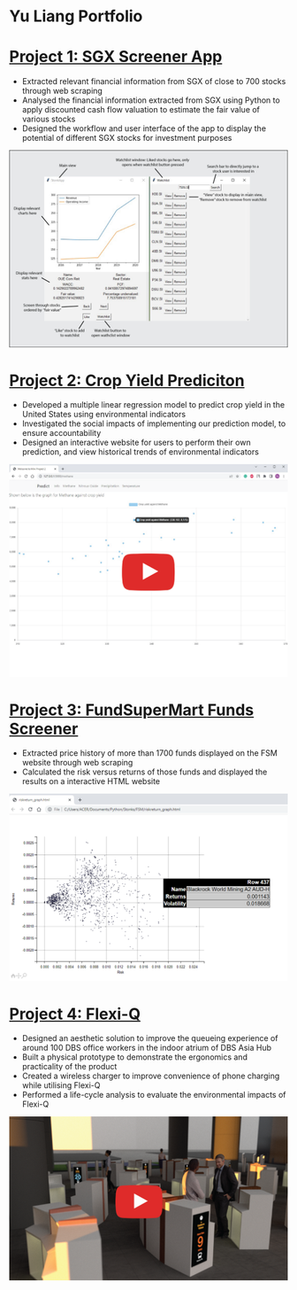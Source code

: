# Yu Liang Portfolio

# [Project 1: SGX Screener App](https://github.com/yuliangod/Stonks2) 
* Extracted relevant financial information from SGX of close to 700 stocks through web scraping 
* Analysed the financial information extracted from SGX using Python to apply discounted cash flow valuation to estimate the fair value of various stocks
* Designed the workflow and user interface of the app to display the potential of different SGX stocks for investment purposes 

![](/images/SGXApp_poster.jpg)

# [Project 2: Crop Yield Prediciton](https://github.com/yuliangod/DDW-2D-Term-3-master) 
* Developed a multiple linear regression model to predict crop yield in the United States using environmental indicators
* Investigated the social impacts of implementing our prediction model, to ensure accountability
* Designed an interactive website for users to perform their own prediction, and view historical trends of environmental indicators

[![](/images/cropyield_yt.png)](https://www.youtube.com/watch?v=wPKuuMJjh8A)

# [Project 3: FundSuperMart Funds Screener](https://github.com/yuliangod/Stonks2) 
* Extracted price history of more than 1700 funds displayed on the FSM website through web scraping
* Calculated the risk versus returns of those funds and displayed the results on a interactive HTML website

![](/images/risk-return.png)

# [Project 4: Flexi-Q](http://asd.courses.sutd.edu.sg/dti-teams/project-part-4-53/) 
* Designed an aesthetic solution to improve the queueing experience of around 100 DBS office workers in the indoor atrium of DBS Asia Hub
* Built a physical prototype to demonstrate the ergonomics and practicality of the product
* Created a wireless charger to improve convenience of phone charging while utilising Flexi-Q
* Performed a life-cycle analysis to evaluate the environmental impacts of Flexi-Q

[![](/images/flexi-Q_yt.png)](https://youtu.be/6Xm1JVIrAPU)
